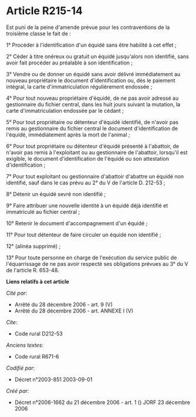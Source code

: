 # Article R215-14

Est puni de la peine d'amende prévue pour les contraventions de la troisième classe le fait de :

1° Procéder à l'identification d'un équidé sans être habilité à cet effet ;

2° Céder à titre onéreux ou gratuit un équidé jusqu'alors non identifié, sans avoir fait procéder au préalable à son
identification ;

3° Vendre ou de donner un équidé sans avoir délivré immédiatement au nouveau propriétaire le document d'identification ou,
dès le paiement intégral, la carte d'immatriculation régulièrement endossée ;

4° Pour tout nouveau propriétaire d'équidé, de ne pas avoir adressé au gestionnaire du fichier central, dans les huit jours
suivant la mutation, la carte d'immatriculation endossée par le cédant ;

5° Pour tout propriétaire ou détenteur d'équidé identifié, de n'avoir pas remis au gestionnaire du fichier central le
document d'identification de l'équidé, immédiatement après la mort de l'animal ;

6° Pour tout propriétaire ou détenteur d'équidé présenté à l'abattoir, de n'avoir pas remis à l'exploitant ou au gestionnaire
de l'abattoir, lorsqu'il est exigible, le document d'identification de l'équidé ou son attestation d'identification ;

7° Pour tout exploitant ou gestionnaire d'abattoir d'abattre un équidé non identifié, sauf dans le cas prévu au 2° du V de
l'article D. 212-53 ;

8° Détenir un équidé sevré non identifié ;

9° Faire attribuer une nouvelle identité à un équidé déjà identifié et immatriculé au fichier central ;

10° Retenir le document d'accompagnement d'un équidé ;

11° Pour tout détenteur de faire circuler un équidé non identifié ;

12° (alinéa supprimé) ;

13° Pour toute personne en charge de l'exécution du service public de l'équarrissage de ne pas avoir respecté ses obligations
prévues au 3° du V de l'article R. 653-48.

**Liens relatifs à cet article**

_Cité par_:

  - Arrêté du 28 décembre 2006 - art. 9 (V)
  - Arrêté du 28 décembre 2006 - art. ANNEXE I (V)

_Cite_:

  - Code rural D212-53

_Anciens textes_:

  - Code rural R671-6

_Codifié par_:

  - Décret n°2003-851 2003-09-01

_Créé par_:

  - Décret n°2006-1662 du 21 décembre 2006 - art. 1 () JORF 23 décembre 2006
